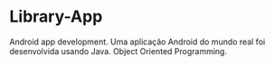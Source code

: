 # Library-App
Android app development.
Uma aplicação Android do mundo real foi desenvolvida usando Java.
Object Oriented Programming.
